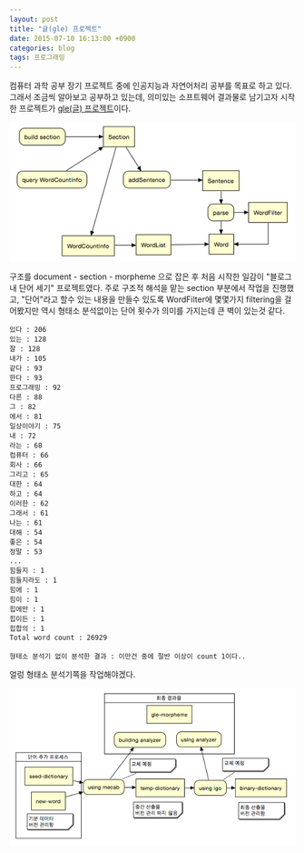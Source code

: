 ```yaml
---
layout: post
title: "글(gle) 프로젝트"
date: 2015-07-10 16:13:00 +0900
categories: blog
tags: 프로그래밍
---
```

컴퓨터 과학 공부 장기 프로젝트 중에 인공지능과 자연어처리 공부를 목표로 하고 있다. 그래서 조금씩 알아보고 공부하고 있는데, 의미있는 소프트웨어 결과물로 남기고자 시작한 프로젝트가 [gle(글) 프로젝트](https://github.com/poksion/gle)이다.

<img src="https://raw.githubusercontent.com/poksion/gle/master/section.png" />

구조를 document - section - morpheme 으로 잡은 후 처음 시작한 일감이 "블로그 내 단어 세기" 프로젝트였다. 주로 구조적 해석을 맡는 section 부분에서 작업을 진행했고, "단어"라고 할수 있는 내용을 만들수 있도록 WordFilter에 몇몇가지 filtering을 걸어봤지만 역시 형태소 분석없이는 단어 횟수가 의미를 가지는데 큰 벽이 있는것 같다.

```
있다 : 206
있는 : 128
잘 : 128
내가 : 105
같다 : 93
한다 : 93
프로그래밍 : 92
다른 : 88
그 : 82
에서 : 81
일상이야기 : 75
내 : 72
라는 : 68
컴퓨터 : 66
회사 : 66
그리고 : 65
대한 : 64
하고 : 64
이러한 : 62
그래서 : 61
나는 : 61
대해 : 54
좋은 : 54
정말 : 53
...
힘들지 : 1
힘들지라도 : 1
힘에 : 1
힘이 : 1
힙에만 : 1
힙이든 : 1
힙합의 : 1
Total word count : 26929

형태소 분석기 없이 분석한 결과 : 이만건 중에 절반 이상이 count 1이다..
```

얼렁 형태소 분석기쪽을 작업해야겠다.

<img src="https://raw.githubusercontent.com/poksion/gle/master/morpheme.png" />

